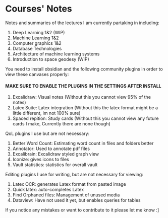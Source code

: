 # Courses' Notes

Notes and summaries of the lectures I am currently partaking in including:

1. Deep Learning 1&2 (WIP)
2. Machine Learning 1&2
3. Computer graphics 1&2
4. Database Technologies
5. Architecture of machine learning systems
6. Introduction to space geodesy (WIP)

You need to install obsidian and the following community plugins in order to view these canvases properly:
#### MAKE SURE TO ENABLE THE PLUGINS IN THE SETTINGS AFTER INSTALL
1. Excalidraw: Visual notes (Without this you cannot view 95% of the notes)
2. Latex Suite: Latex integration (Without this the latex format might be a little different, im not 100% sure)
3. Spaced repition: Study cards (Without this you cannot view any future cards I make, Currently there are none though)

QoL plugins I use but are not necessary:
1. Better Word Count: Estimating word count in files and folders better
2. Annotator: Used to annotate pdf files
3. Excalibrain: Excalidraw styled graph view
4. Iconize: gives icons to files
5. Vault statistics: statistics for overall vault

Editing plugins I use for writing, but are not necessary for viewing:
1. Latex OCR: generates Latex format from pasted image
2. Quick latex: auto-completes Latex
3. Find Orphaned files: Management of unused media
4. Dataview: Have not used it yet, but enables queries for tables
   
If you notice any mistakes or want to contribute to it please let me know :]
